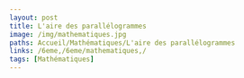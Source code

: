 ```yaml
---
layout: post
title: L'aire des parallélogrammes
image: /img/mathematiques.jpg
paths: Accueil/Mathématiques/L'aire des parallélogrammes
links: /6eme,/6eme/mathematiques,/
tags: [Mathématiques]
---
```


